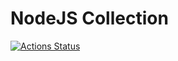 # NodeJS Collection

[![Actions Status](https://github.com/kdeng/nodejs-collections/workflows/CI/badge.svg)](https://github.com/kdeng/nodejs-collections/actions)
